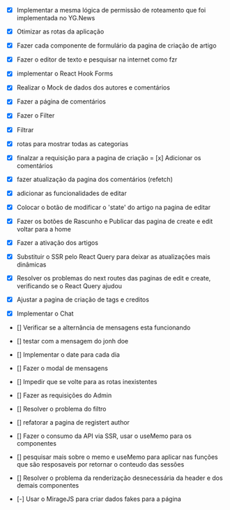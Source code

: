 - [x] Implementar a mesma lógica de permissão de roteamento que foi implementada
no YG.News
- [x] Otimizar as rotas da aplicação

- [x] Fazer cada componente de formulário da pagina de criação de artigo
- [x] Fazer o editor de texto e pesquisar na internet como fzr
- [x] implementar o React Hook Forms
- [X] Realizar o Mock de dados dos autores e comentários
- [x] Fazer a página de comentários
- [x] Fazer o Filter
- [x] Filtrar
- [x] rotas para mostrar todas as categorias
- [x] finalzar a requisição para a pagina de criação
= [x] Adicionar os comentários
- [x] fazer atualização da pagina dos comentários (refetch)
- [x] adicionar as funcionalidades de editar
- [x] Colocar o botão de modificar o 'state' do artigo na pagina de editar
- [x] Fazer os botões de Rascunho e Publicar das pagina de create e edit voltar para a home
- [x] Fazer a ativação dos artigos
- [x] Substituir o SSR pelo React Query para deixar as atualizações mais dinâmicas
- [x] Resolver os problemas do next routes das paginas de edit e create, verificando se o React Query ajudou
- [x] Ajustar a pagina de criação de tags e creditos
- [x] Implementar o Chat
- [] Verificar se a alternância de mensagens esta funcionando
- [] testar com a mensagem do jonh doe
- [] Implementar o date para cada dia
- [] Fazer o modal de mensagens
- [] Impedir que se volte para as rotas inexistentes
- [] Fazer as requisições do Admin
- [] Resolver o problema do filtro

- [] refatorar a pagina de registert author
- [] Fazer o consumo da API via SSR, usar o useMemo para os componentes
- [] pesquisar mais sobre o memo e useMemo para aplicar nas funções que
são resposaveis por retornar o conteudo das sessões
- [] Resolver o problema da renderização desnecessária da header e dos demais componentes
- [-] Usar o MirageJS para criar dados fakes para a página